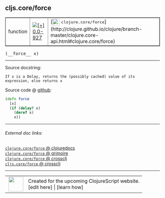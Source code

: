 ## cljs.core/force



 <table border="1">
<tr>
<td>function</td>
<td><a href="https://github.com/cljsinfo/cljs-api-docs/tree/0.0-927"><img valign="middle" alt="[+] 0.0-927" title="Added in 0.0-927" src="https://img.shields.io/badge/+-0.0--927-lightgrey.svg"></a> </td>
<td>
[<img height="24px" valign="middle" src="http://i.imgur.com/1GjPKvB.png"> <samp>clojure.core/force</samp>](http://clojure.github.io/clojure/branch-master/clojure.core-api.html#clojure.core/force)
</td>
</tr>
</table>


 <samp>
(__force__ x)<br>
</samp>

---





Source docstring:

```
If x is a Delay, returns the (possibly cached) value of its expression, else returns x
```


Source code @ [github](https://github.com/clojure/clojurescript/blob/r2307/src/cljs/cljs/core.cljs#L8101-L8106):

```clj
(defn force
  [x]
  (if (delay? x)
    (deref x)
    x))
```

<!--
Repo - tag - source tree - lines:

 <pre>
clojurescript @ r2307
└── src
    └── cljs
        └── cljs
            └── <ins>[core.cljs:8101-8106](https://github.com/clojure/clojurescript/blob/r2307/src/cljs/cljs/core.cljs#L8101-L8106)</ins>
</pre>

-->

---



###### External doc links:

[`clojure.core/force` @ clojuredocs](http://clojuredocs.org/clojure.core/force)<br>
[`clojure.core/force` @ grimoire](http://conj.io/store/v1/org.clojure/clojure/1.7.0-beta3/clj/clojure.core/force/)<br>
[`clojure.core/force` @ crossclj](http://crossclj.info/fun/clojure.core/force.html)<br>
[`cljs.core/force` @ crossclj](http://crossclj.info/fun/cljs.core.cljs/force.html)<br>

---

 <table>
<tr><td>
<img valign="middle" align="right" width="48px" src="http://i.imgur.com/Hi20huC.png">
</td><td>
Created for the upcoming ClojureScript website.<br>
[edit here] | [learn how]
</td></tr></table>

[edit here]:https://github.com/cljsinfo/cljs-api-docs/blob/master/cljsdoc/cljs.core_force.cljsdoc
[learn how]:https://github.com/cljsinfo/cljs-api-docs/wiki/cljsdoc-files

<!--

This information was too distracting to show to readers, but I'll leave it
commented here since it is helpful to:

- pretty-print the data used to generate this document
- and show how to retrieve that data



The API data for this symbol:

```clj
{:ns "cljs.core",
 :name "force",
 :signature ["[x]"],
 :history [["+" "0.0-927"]],
 :type "function",
 :full-name-encode "cljs.core_force",
 :source {:code "(defn force\n  [x]\n  (if (delay? x)\n    (deref x)\n    x))",
          :title "Source code",
          :repo "clojurescript",
          :tag "r2307",
          :filename "src/cljs/cljs/core.cljs",
          :lines [8101 8106]},
 :full-name "cljs.core/force",
 :clj-symbol "clojure.core/force",
 :docstring "If x is a Delay, returns the (possibly cached) value of its expression, else returns x"}

```

Retrieve the API data for this symbol:

```clj
;; from Clojure REPL
(require '[clojure.edn :as edn])
(-> (slurp "https://raw.githubusercontent.com/cljsinfo/cljs-api-docs/catalog/cljs-api.edn")
    (edn/read-string)
    (get-in [:symbols "cljs.core/force"]))
```

-->
